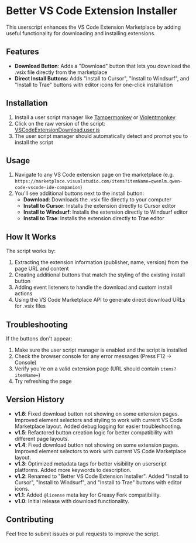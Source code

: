 # Better VS Code Extension Installer

This userscript enhances the VS Code Extension Marketplace by adding useful functionality for downloading and installing extensions.

## Features

- **Download Button**: Adds a "Download" button that lets you download the .vsix file directly from the marketplace
- **Direct Install Buttons**: Adds "Install to Cursor", "Install to Windsurf", and "Install to Trae" buttons with editor icons for one-click installation

## Installation

1. Install a user script manager like [Tampermonkey](https://www.tampermonkey.net/) or [Violentmonkey](https://violentmonkey.github.io/)
2. Click on the raw version of the script: [VSCodeExtensionDownload.user.js](VSCodeExtensionDownload.user.js)
3. The user script manager should automatically detect and prompt you to install the script

## Usage

1. Navigate to any VS Code extension page on the marketplace (e.g. `https://marketplace.visualstudio.com/items?itemName=qwenlm.qwen-code-vscode-ide-companion`)
2. You'll see additional buttons next to the install button:
   - **Download**: Downloads the .vsix file directly to your computer
   - **Install to Cursor**: Installs the extension directly to Cursor editor
   - **Install to Windsurf**: Installs the extension directly to Windsurf editor
   - **Install to Trae**: Installs the extension directly to Trae editor

## How It Works

The script works by:

1. Extracting the extension information (publisher, name, version) from the page URL and content
2. Creating additional buttons that match the styling of the existing install button
3. Adding event listeners to handle the download and custom install actions
4. Using the VS Code Marketplace API to generate direct download URLs for .vsix files

## Troubleshooting

If the buttons don't appear:

1. Make sure the user script manager is enabled and the script is installed
2. Check the browser console for any error messages (Press F12 → Console)
3. Verify you're on a valid extension page (URL should contain `items?itemName=`)
4. Try refreshing the page

## Version History

- **v1.6**: Fixed download button not showing on some extension pages. Improved element selectors and styling to work with current VS Code Marketplace layout. Added debug logging for easier troubleshooting.
- **v1.5**: Refactored button creation logic for better compatibility with different page layouts.
- **v1.4**: Fixed download button not showing on some extension pages. Improved element selectors to work with current VS Code Marketplace layout.
- **v1.3**: Optimized metadata tags for better visibility on userscript platforms. Added more keywords to description.
- **v1.2**: Renamed to "Better VS Code Extension Installer". Added "Install to Cursor", "Install to Windsurf", and "Install to Trae" buttons with editor icons.
- **v1.1**: Added `@license` meta key for Greasy Fork compatibility.
- **v1.0**: Initial release with download functionality.

## Contributing

Feel free to submit issues or pull requests to improve the script.